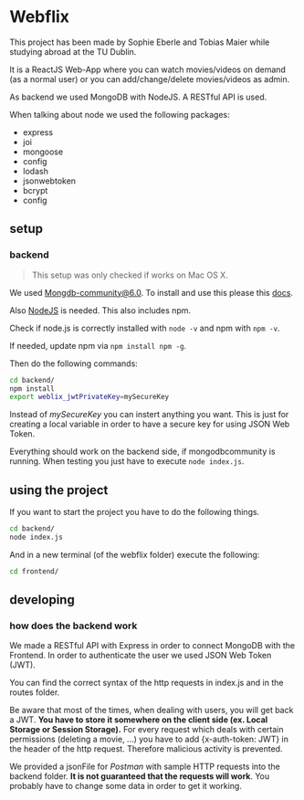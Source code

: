 # Webflix

This project has been made by Sophie Eberle and Tobias Maier while studying abroad at the TU Dublin.

It is a ReactJS Web-App where you can watch movies/videos on demand (as a normal user) or you can add/change/delete movies/videos as admin.

As backend we used MongoDB with NodeJS. A RESTful API is used.

When talking about node we used the following packages:

- express
- joi
- mongoose
- config
- lodash
- jsonwebtoken
- bcrypt
- config

## setup

### backend

> This setup was only checked if works on Mac OS X.

We used Mongdb-community@6.0. To install and use this please this [docs](https://www.mongodb.com/docs/manual/tutorial/install-mongodb-on-os-x/).

Also [NodeJS](https://nodejs.org/en/download/) is needed. This also includes npm.

Check if node.js is correctly installed with `node -v` and npm with `npm -v`.

If needed, update npm via `npm install npm -g`.

Then do the following commands:

```bash
cd backend/
npm install
export weblix_jwtPrivateKey=mySecureKey
```

Instead of *mySecureKey* you can instert anything you want. This is just for creating a local variable in order to have a secure key for using JSON Web Token.

Everything should work on the backend side, if mongodbcommunity is running. When testing you just have to execute `node index.js`.

## using the project

If you want to start the project you have to do the following things.

```bash
cd backend/
node index.js
```

And in a new terminal (of the webflix folder) execute the following:

```bash
cd frontend/
```

## developing

### how does the backend work

We made a RESTful API with Express in order to connect MongoDB with the Frontend.
In order to authenticate the user we used JSON Web Token (JWT).

You can find the correct syntax of the http requests in index.js and in the routes folder.

Be aware that most of the times, when dealing with users, you will get back a JWT. **You have to store it somewhere on the client side (ex. Local Storage or Session Storage).** For every request which deals with certain permissions (deleting a movie, ...) you have to add {x-auth-token: JWT} in the header of the http request. Therefore malicious activity is prevented.

We provided a jsonFile for *Postman* with sample HTTP requests into the backend folder. **It is not guaranteed that the requests will work**. You probably have to change some data in order to get it working.

